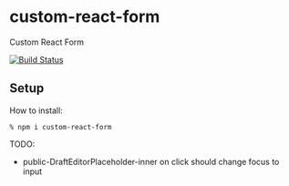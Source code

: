 # custom-react-form
Custom React Form

[![Build Status](https://travis-ci.org/dangroza/custom-react-form.svg?branch=master)](https://travis-ci.org/dangroza/custom-react-form)
## Setup

How to install:

```
% npm i custom-react-form
```


TODO:
 * public-DraftEditorPlaceholder-inner on click should change focus to input
